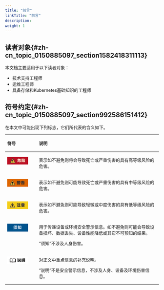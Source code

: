 ```yaml
---
title: "前言"
linkTitle: "前言"
description: 
weight: 1
---
```


## 读者对象{#zh-cn_topic_0150885097_section1582418311113}

本文档主要适用于以下读者对象：

-   技术支持工程师
-   运维工程师
-   具备存储和Kubernetes基础知识的工程师

## 符号约定{#zh-cn_topic_0150885097_section992586151412}

在本文中可能出现下列标志，它们所代表的含义如下。

<a name="zh-cn_topic_0140239342_table1092583494419"></a>
<table><thead align="left"><tr id="zh-cn_topic_0140239342_row5925534194412"><th class="cellrowborder" valign="top" width="20.580000000000002%" id="mcps1.1.3.1.1"><p id="zh-cn_topic_0140239342_p392513413443"><a name="zh-cn_topic_0140239342_p392513413443"></a><a name="zh-cn_topic_0140239342_p392513413443"></a><strong id="zh-cn_topic_0140239342_b119258344448"><a name="zh-cn_topic_0140239342_b119258344448"></a><a name="zh-cn_topic_0140239342_b119258344448"></a>符号</strong></p>
</th>
<th class="cellrowborder" valign="top" width="79.42%" id="mcps1.1.3.1.2"><p id="zh-cn_topic_0140239342_p18925434144418"><a name="zh-cn_topic_0140239342_p18925434144418"></a><a name="zh-cn_topic_0140239342_p18925434144418"></a><strong id="zh-cn_topic_0140239342_b20925203484412"><a name="zh-cn_topic_0140239342_b20925203484412"></a><a name="zh-cn_topic_0140239342_b20925203484412"></a>说明</strong></p>
</th>
</tr>
</thead>
<tbody><tr id="zh-cn_topic_0140239342_row199251834104413"><td class="cellrowborder" valign="top" width="20.580000000000002%" headers="mcps1.1.3.1.1 "><p id="zh-cn_topic_0140239342_p10925173420449"><a name="zh-cn_topic_0140239342_p10925173420449"></a><a name="zh-cn_topic_0140239342_p10925173420449"></a><a name="zh-cn_topic_0140239342_image19925163414449"></a><a name="zh-cn_topic_0140239342_image19925163414449"></a><span><img class="" id="zh-cn_topic_0140239342_image19925163414449" height="25.270000000000003" width="67.83" src="/figures/zh-cn_image_0000002007964873.png"></span></p>
</td>
<td class="cellrowborder" valign="top" width="79.42%" headers="mcps1.1.3.1.2 "><p id="zh-cn_topic_0140239342_p1992520345443"><a name="zh-cn_topic_0140239342_p1992520345443"></a><a name="zh-cn_topic_0140239342_p1992520345443"></a>表示如不避免则将会导致死亡或严重伤害的具有高等级风险的危害。</p>
</td>
</tr>
<tr id="zh-cn_topic_0140239342_row1892553411445"><td class="cellrowborder" valign="top" width="20.580000000000002%" headers="mcps1.1.3.1.1 "><p id="zh-cn_topic_0140239342_p10925173434418"><a name="zh-cn_topic_0140239342_p10925173434418"></a><a name="zh-cn_topic_0140239342_p10925173434418"></a><a name="zh-cn_topic_0140239342_image10925183419447"></a><a name="zh-cn_topic_0140239342_image10925183419447"></a><span><img class="" id="zh-cn_topic_0140239342_image10925183419447" height="25.270000000000003" width="67.83" src="/figures/zh-cn_image_0000001971484886.png"></span></p>
</td>
<td class="cellrowborder" valign="top" width="79.42%" headers="mcps1.1.3.1.2 "><p id="zh-cn_topic_0140239342_p09254345448"><a name="zh-cn_topic_0140239342_p09254345448"></a><a name="zh-cn_topic_0140239342_p09254345448"></a>表示如不避免则可能导致死亡或严重伤害的具有中等级风险的危害。</p>
</td>
</tr>
<tr id="zh-cn_topic_0140239342_row17925134134420"><td class="cellrowborder" valign="top" width="20.580000000000002%" headers="mcps1.1.3.1.1 "><p id="zh-cn_topic_0140239342_p209256341443"><a name="zh-cn_topic_0140239342_p209256341443"></a><a name="zh-cn_topic_0140239342_p209256341443"></a><a name="zh-cn_topic_0140239342_image3925834204416"></a><a name="zh-cn_topic_0140239342_image3925834204416"></a><span><img class="" id="zh-cn_topic_0140239342_image3925834204416" height="25.270000000000003" width="67.83" src="/figures/zh-cn_image_0000001971325090.png"></span></p>
</td>
<td class="cellrowborder" valign="top" width="79.42%" headers="mcps1.1.3.1.2 "><p id="zh-cn_topic_0140239342_p39258341443"><a name="zh-cn_topic_0140239342_p39258341443"></a><a name="zh-cn_topic_0140239342_p39258341443"></a>表示如不避免则可能导致轻微或中度伤害的具有低等级风险的危害。</p>
</td>
</tr>
<tr id="zh-cn_topic_0140239342_row592583414414"><td class="cellrowborder" valign="top" width="20.580000000000002%" headers="mcps1.1.3.1.1 "><p id="zh-cn_topic_0140239342_p1292583414446"><a name="zh-cn_topic_0140239342_p1292583414446"></a><a name="zh-cn_topic_0140239342_p1292583414446"></a><a name="zh-cn_topic_0140239342_image392511343441"></a><a name="zh-cn_topic_0140239342_image392511343441"></a><span><img class="" id="zh-cn_topic_0140239342_image392511343441" height="25.270000000000003" width="67.83" src="/figures/zh-cn_image_0000002007964889.png"></span></p>
</td>
<td class="cellrowborder" valign="top" width="79.42%" headers="mcps1.1.3.1.2 "><p id="zh-cn_topic_0140239342_p169258345447"><a name="zh-cn_topic_0140239342_p169258345447"></a><a name="zh-cn_topic_0140239342_p169258345447"></a>用于传递设备或环境安全警示信息。如不避免则可能会导致设备损坏、数据丢失、设备性能降低或其它不可预知的结果。</p>
<p id="zh-cn_topic_0140239342_p9925193454410"><a name="zh-cn_topic_0140239342_p9925193454410"></a><a name="zh-cn_topic_0140239342_p9925193454410"></a>“须知”不涉及人身伤害。</p>
</td>
</tr>
<tr id="zh-cn_topic_0140239342_row169251342440"><td class="cellrowborder" valign="top" width="20.580000000000002%" headers="mcps1.1.3.1.1 "><p id="zh-cn_topic_0140239342_p1192514346447"><a name="zh-cn_topic_0140239342_p1192514346447"></a><a name="zh-cn_topic_0140239342_p1192514346447"></a><a name="zh-cn_topic_0140239342_image18925234194414"></a><a name="zh-cn_topic_0140239342_image18925234194414"></a><span><img class="" id="zh-cn_topic_0140239342_image18925234194414" height="25.270000000000003" width="67.83" src="/figures/zh-cn_image_0000002007845453.png"></span></p>
</td>
<td class="cellrowborder" valign="top" width="79.42%" headers="mcps1.1.3.1.2 "><p id="zh-cn_topic_0140239342_p1992511341444"><a name="zh-cn_topic_0140239342_p1992511341444"></a><a name="zh-cn_topic_0140239342_p1992511341444"></a>对正文中重点信息的补充说明。</p>
<p id="zh-cn_topic_0140239342_p9925434124419"><a name="zh-cn_topic_0140239342_p9925434124419"></a><a name="zh-cn_topic_0140239342_p9925434124419"></a>“说明”不是安全警示信息，不涉及人身、设备及环境伤害信息。</p>
</td>
</tr>
</tbody>
</table>
